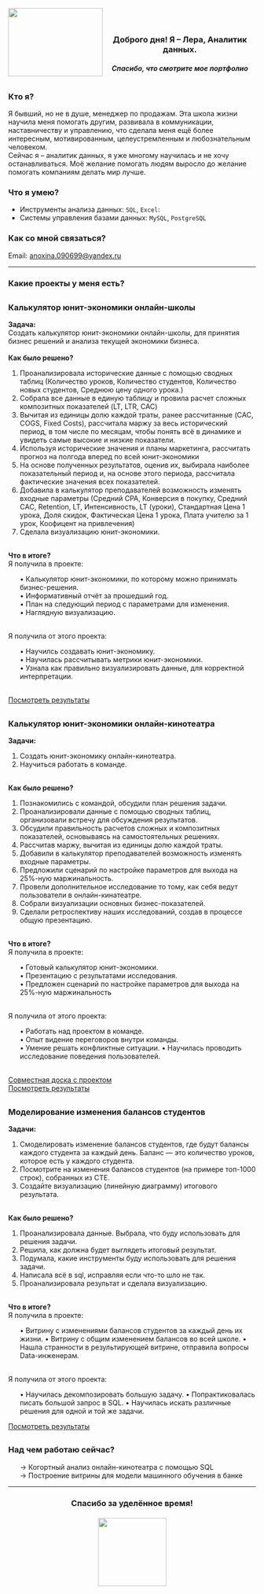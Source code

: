 <div><img align="left" width="192" height="139"  src="https://media.giphy.com/media/bcKmIWkUMCjVm/giphy.gif" /></div>

<h><br></h>

 <h3  align="middle"> <strong>Доброго дня! Я – Лера, Аналитик данных.</strong></h3>
 <h4 align="middle" ><em> Спасибо, что смотрите мое портфолио</em></h4>
<h1> </h1>



### Кто я?

<h>Я бывший, но не в душе, менеджер по продажам. Эта школа жизни научила меня помогать другим, развивала в коммуникации, наставничеству и управлению, что сделала меня ещё более интересным, мотивированным, целеустремленным и любознательным человеком.
<br>
 Сейчас я – аналитик данных, я уже многому научилась и не хочу останавливаться.  Моё желание помогать людям выросло до желание помогать компаниям делать мир лучше.
</h>

### Что я умею?

- Инструменты анализа данных: ``SQL``, ``Excel``:  
- Системы управления базами данных: ``MySQL``, ``PostgreSQL``

### Как со мной связаться?
<h> Email: anoxina.090699@yandex.ru</h>

--------------------------------------------------------------------------------------------------------------------------

### Какие проекты у меня есть?

##

<h3> Калькулятор юнит-экономики онлайн-школы </h3>
<h><strong>Задача: </strong></h> <br>
<h> Создать калькулятор юнит-экономики онлайн-школы, для принятия бизнес решений и анализа текущей экономики бизнеса.</h><br><br>
<h><strong>Как было решено?</h></strong>
<ol>
  <li>Проанализировала исторические данные с помощью сводных таблиц (Количество уроков, Количество студентов, Количество новых студентов, Среднюю цену      одного урока.) </li>
  <li>Собрала все данные в единую таблицу и провила расчет сложных композитных показателей (LT, LTR, CAC)</li>
  <li>Вычитая из единицы долю каждой траты, ранее рассчитанные (CAC, COGS, Fixed Costs), рассчитала маржу за весь исторический период, в том числе по месяцам, чтобы понять всё в динамике и увидеть самые высокие и низкие показатели.</li>
  <li>Используя исторические значения и планы маркетинга, рассчитать прогноз на полгода вперед по всей юнит-экономики</li>
   <li>На основе полученных результатов, оценив их, выбирала наиболее показательный период и, на основе этого периода, рассчитала фактические значения всех показателей.</li>
  <li>Добавила в калькулятор преподавателей возможность изменять входные параметры (Средний CPA, Конверсия в покупку, Средний CAC, Retention, LT, Интенсивность, LT (уроки), Стандартная Цена 1 урока, Доля скидок, Фактическая Цена 1 урока, Плата учителю за 1 урок, Коофицент на привлечения) </li>
  <li>	Сделала визуализацию юнит-экономики.</li>
 </ol>
 <br>
<h><strong>Что в итоге?</h></strong>
 <br>
 <h>Я получила в проекте: </h>
 <ol>
•	Калькулятор юнит-экономики, по которому можно принимать бизнес-решения.<br>
•	Информативный отчёт за прошедший год.<br>
•	План на следующий период с параметрами для изменения.<br>
•	Наглядную визуализацию. <br>
</ol>
  <br>
 <h>Я получила от этого проекта: </h>
 <ol>
•	Научилсь создавать юнит-экономику.<br>
•	Научилась рассчитывать метрики юнит-экономики.<br>
•	Узнала как правильно визуализировать данные, для корректной интерпретации. 
</ol>
 <br>
 <a href="https://github.com/ValeriaFedyanina/ValeriaFedyaninaPortfolio/tree/c1d6d3d041d92e49c3548cb13e476e926c4feeb2/%D0%9A%D0%B0%D0%BB%D1%8C%D0%BA%D1%83%D0%BB%D1%8F%D1%82%D0%BE%D1%80%20%D1%8E%D0%BD%D0%B8%D1%82-%D1%8D%D0%BA%D0%BE%D0%BD%D0%BE%D0%BC%D0%B8%D0%BA%D0%B8%20%D0%BE%D0%BD%D0%BB%D0%B0%D0%B9%D0%BD-%D1%88%D0%BA%D0%BE%D0%BB%D1%8B">Посмотреть результаты</a>
 
 ##
 
<h3>Калькулятор юнит-экономики онлайн-кинотеатра</h3>
<h><strong>Задачи: </strong></h> <br>
<ol>
  <li>Создать юнит-экономику онлайн-кинотеатра.</li>
 <li>Научиться работать в команде.</li>
</ol><br>
<h><strong>Как было решено?</h></strong>
<ol>
 <li>Познакомились с командой, обсудили план решения задачи.</li>
 <li>Проанализировали данные с помощью сводных таблиц, организовали встречу для обсуждения результатов.</li>
 <li>Обсудили правильность расчетов сложных и композитных показателей, основываясь на самостоятельных решениях.</li>
 <li>Рассчитав маржу, вычитая из единицы долю каждой траты.</li>
 <li>Добавили в калькулятор преподавателей возможность изменять входные параметры.</li>
 <li>Предложили сценарий по настройке параметров для выхода на 25%-ную маржинальность.</li>
 <li>Провели дополнительное исследование то тому, как себя ведут пользователи в онлайн-кинатеатре.</li> 
 <li>Собрали визуализации основных бизнес-показателей.</li>
 <li>Сделали ретроспективу наших исследований, создав в процессе общую презентацию.</li>
</ol>
<br>
<h><strong>Что в итоге?</h></strong>
 <br>
 <h>Я получила в проекте: </h>
 <ol>
•	Готовый калькулятор юнит-экономики.<br>
•	Презентацию с результатами исследования.<br>
•	Предложен сценарий по настройке параметров для выхода на 25%-ную маржинальность<br>
</ol>
  <br>
 <h>Я получила от этого проекта: </h>
 <ol>
• Работать над проектом в команде.<br>
•	Опыт видение переговоров внутри команды.<br>
•	Умение решать конфликтные ситуации.
•	Научилась проводить исследование поведения пользователей.
</ol>
 <br>
 <a href="https://miro.com/app/board/uXjVM_SbRTY=/">Совместная доска с проектом</a><br>
 <a href="https://github.com/ValeriaFedyanina/ValeriaFedyaninaPortfolio/tree/8a6bd6d108bfbf289b1efcbb3a368d44963374d8/%D0%9A%D0%B0%D0%BB%D1%8C%D0%BA%D1%83%D0%BB%D1%8F%D1%82%D0%BE%D1%80%20%D1%8E%D0%BD%D0%B8%D1%82-%D1%8D%D0%BA%D0%BE%D0%BD%D0%BE%D0%BC%D0%B8%D0%BA%D0%B8%20%D0%BE%D0%BD%D0%BB%D0%B0%D0%B9%D0%BD-%D0%BA%D0%B8%D0%BD%D0%BE%D1%82%D0%B5%D0%B0%D1%82%D1%80%D0%B0">Посмотреть результаты</a>
 
 ##
 
 <h3>Моделирование изменения балансов студентов</h3>
<h><strong>Задачи: </strong></h> <br>
<ol>
  <li>Смоделировать изменение балансов студентов, где будут балансы каждого студента за каждый день.  Баланс — это количество уроков, которое есть у каждого студента.</li>
 <li>Посмотрите на изменения балансов студентов (на примере топ-1000 строк), собранных из CTE.</li>
 <li>Создайте визуализацию (линейную диаграмму) итогового результата.</li>
</ol><br>
<h><strong>Как было решено?</h></strong>
<ol>
 <li>Проанализировала данные. Выбрала, что буду использовать для решения задачи.</li>
 <li>Решила, как должна будет выглядеть итоговый результат.</li>
 <li>Подумала, какие инструменты буду использовать для решения задачи.</li>
 <li>Написала всё в sql, исправляя если что-то шло не так.</li>
 <li>Проанализировала результат и сделала визуализацию.</li>
</ol>
<br>
<h><strong>Что в итоге?</h></strong>
 <br>
 <h>Я получила в проекте: </h>
 <ol>
 •	Витрину с изменениями балансов студентов за каждый день их жизни.
 •	Витрину с общим изменением балансов во всей школе.
 •	Нашла странности в результирующей витрине, отправила вопросы Data-инженерам.
</ol>
<br>
<h>Я получила от этого проекта: </h>
<ol>
 •	Научилась декомпозировать большую задачу.
 •	Попрактиковалась писать большой запрос в SQL.
 •	Научилась искать различные решения для одной и той же задачи.
</ol>
 <a href="https://github.com/ValeriaFedyanina/ValeriaFedyaninaPortfolio/tree/f0610f4f2f5f8d601326e8b091b00647d80c7374/%D0%9C%D0%BE%D0%B4%D0%B5%D0%BB%D0%B8%D1%80%D0%BE%D0%B2%D0%B0%D0%BD%D0%B8%D0%B5%20%D0%B8%D0%B7%D0%BC%D0%B5%D0%BD%D0%B5%D0%BD%D0%B8%D1%8F%20%D0%B1%D0%B0%D0%BB%D0%B0%D0%BD%D1%81%D0%BE%D0%B2%20%D1%81%D1%82%D1%83%D0%B4%D0%B5%D0%BD%D1%82%D0%BE%D0%B2">Посмотреть результаты</a>

##

### Над чем работаю сейчас?
<ol>
  -> Когортный анализ онлайн-кинотеатра с помощью SQL<br>
  -> Построение витрины для модели машинного обучения в банке
</ol>

--------------------------------------------------------------------------------------------------------------------------

<h3 align="center" > Спасибо за уделённое время! <br><br>
<div><img id="header" align="center"  height="139"  src="https://media.giphy.com/media/KB8C86UMgLDThpt4WT/giphy.gif" /></div></h3>

